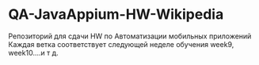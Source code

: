 # QA-JavaAppium-HW-Wikipedia

Репозиторий для сдачи HW по Автоматизации мобильных приложений Каждая ветка соответствует следующей неделе обучения week9, week10....и т д.
